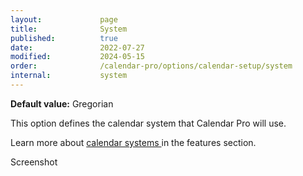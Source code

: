 ```yaml
---
layout:             page
title:              System
published:          true
date:               2022-07-27
modified:           2024-05-15
order:              /calendar-pro/options/calendar-setup/system
internal:           system
---
```

**Default value:** Gregorian

This option defines the calendar system that Calendar Pro will use.

Learn more about [calendar systems ](../../features/calendar-systems.md) in the features section.

<todo>Screenshot</todo>